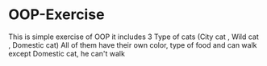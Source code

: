 # OOP-Exercise
This is simple exercise of OOP 
it includes 3 Type of cats (City cat , Wild cat , Domestic cat)
All of them have their own color, type of food and can walk except Domestic cat, he can't walk 

